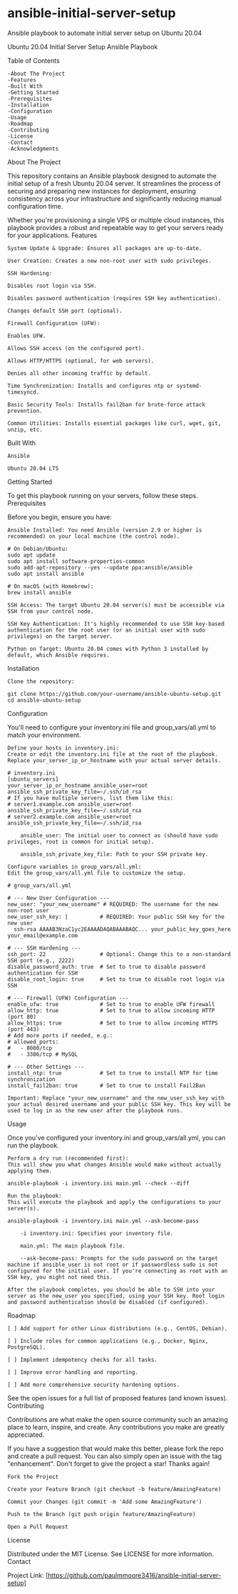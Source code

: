 # ansible-initial-server-setup
Ansible playbook to automate initial server setup on Ubuntu 20.04

Ubuntu 20.04 Initial Server Setup Ansible Playbook

Table of Contents

    -About The Project
    -Features
    -Built With
    -Getting Started
    -Prerequisites
    -Installation
    -Configuration
    -Usage
    -Roadmap
    -Contributing
    -License
    -Contact
    -Acknowledgments

About The Project

This repository contains an Ansible playbook designed to automate the initial setup of a fresh Ubuntu 20.04 server. It streamlines the process of securing and preparing new instances for deployment, ensuring consistency across your infrastructure and significantly reducing manual configuration time.

Whether you're provisioning a single VPS or multiple cloud instances, this playbook provides a robust and repeatable way to get your servers ready for your applications.
Features

    System Update & Upgrade: Ensures all packages are up-to-date.

    User Creation: Creates a new non-root user with sudo privileges.

    SSH Hardening:

    Disables root login via SSH.

    Disables password authentication (requires SSH key authentication).

    Changes default SSH port (optional).

    Firewall Configuration (UFW):

    Enables UFW.

    Allows SSH access (on the configured port).

    Allows HTTP/HTTPS (optional, for web servers).

    Denies all other incoming traffic by default.

    Time Synchronization: Installs and configures ntp or systemd-timesyncd.

    Basic Security Tools: Installs fail2ban for brute-force attack prevention.

    Common Utilities: Installs essential packages like curl, wget, git, unzip, etc.

Built With

    Ansible

    Ubuntu 20.04 LTS

Getting Started

To get this playbook running on your servers, follow these steps.
Prerequisites

Before you begin, ensure you have:

    Ansible Installed: You need Ansible (version 2.9 or higher is recommended) on your local machine (the control node).

    # On Debian/Ubuntu:
    sudo apt update
    sudo apt install software-properties-common
    sudo add-apt-repository --yes --update ppa:ansible/ansible
    sudo apt install ansible

    # On macOS (with Homebrew):
    brew install ansible

    SSH Access: The target Ubuntu 20.04 server(s) must be accessible via SSH from your control node.

    SSH Key Authentication: It's highly recommended to use SSH key-based authentication for the root user (or an initial user with sudo privileges) on the target server.

    Python on Target: Ubuntu 20.04 comes with Python 3 installed by default, which Ansible requires.

Installation

    Clone the repository:

    git clone https://github.com/your-username/ansible-ubuntu-setup.git
    cd ansible-ubuntu-setup

Configuration

You'll need to configure your inventory.ini file and group_vars/all.yml to match your environment.

    Define your hosts in inventory.ini:
    Create or edit the inventory.ini file at the root of the playbook. Replace your_server_ip_or_hostname with your actual server details.

    # inventory.ini
    [ubuntu_servers]
    your_server_ip_or_hostname ansible_user=root ansible_ssh_private_key_file=~/.ssh/id_rsa
    # If you have multiple servers, list them like this:
    # server1.example.com ansible_user=root ansible_ssh_private_key_file=~/.ssh/id_rsa
    # server2.example.com ansible_user=root ansible_ssh_private_key_file=~/.ssh/id_rsa

        ansible_user: The initial user to connect as (should have sudo privileges, root is common for initial setup).

        ansible_ssh_private_key_file: Path to your SSH private key.

    Configure variables in group_vars/all.yml:
    Edit the group_vars/all.yml file to customize the setup.

    # group_vars/all.yml

    # --- New User Configuration ---
    new_user: "your_new_username" # REQUIRED: The username for the new non-root user
    new_user_ssh_key: |          # REQUIRED: Your public SSH key for the new user
      ssh-rsa AAAAB3NzaC1yc2EAAAADAQABAAABAQC... your_public_key_goes_here your_email@example.com

    # --- SSH Hardening ---
    ssh_port: 22                 # Optional: Change this to a non-standard SSH port (e.g., 2222)
    disable_password_auth: true  # Set to true to disable password authentication for SSH
    disable_root_login: true     # Set to true to disable root login via SSH

    # --- Firewall (UFW) Configuration ---
    enable_ufw: true             # Set to true to enable UFW firewall
    allow_http: true             # Set to true to allow incoming HTTP (port 80)
    allow_https: true            # Set to true to allow incoming HTTPS (port 443)
    # Add more ports if needed, e.g.:
    # allowed_ports:
    #   - 8080/tcp
    #   - 3306/tcp # MySQL

    # --- Other Settings ---
    install_ntp: true            # Set to true to install NTP for time synchronization
    install_fail2ban: true       # Set to true to install Fail2Ban

    Important: Replace "your_new_username" and the new_user_ssh_key with your actual desired username and your public SSH key. This key will be used to log in as the new user after the playbook runs.

Usage

Once you've configured your inventory.ini and group_vars/all.yml, you can run the playbook.

    Perform a dry run (recommended first):
    This will show you what changes Ansible would make without actually applying them.

    ansible-playbook -i inventory.ini main.yml --check --diff

    Run the playbook:
    This will execute the playbook and apply the configurations to your server(s).

    ansible-playbook -i inventory.ini main.yml --ask-become-pass

        -i inventory.ini: Specifies your inventory file.

        main.yml: The main playbook file.

        --ask-become-pass: Prompts for the sudo password on the target machine if ansible_user is not root or if passwordless sudo is not configured for the initial user. If you're connecting as root with an SSH key, you might not need this.

    After the playbook completes, you should be able to SSH into your server as the new_user you specified, using your SSH key. Root login and password authentication should be disabled (if configured).

Roadmap

    [ ] Add support for other Linux distributions (e.g., CentOS, Debian).

    [ ] Include roles for common applications (e.g., Docker, Nginx, PostgreSQL).

    [ ] Implement idempotency checks for all tasks.

    [ ] Improve error handling and reporting.

    [ ] Add more comprehensive security hardening options.

See the open issues for a full list of proposed features (and known issues).
Contributing

Contributions are what make the open source community such an amazing place to learn, inspire, and create. Any contributions you make are greatly appreciated.

If you have a suggestion that would make this better, please fork the repo and create a pull request. You can also simply open an issue with the tag "enhancement".
Don't forget to give the project a star! Thanks again!

    Fork the Project

    Create your Feature Branch (git checkout -b feature/AmazingFeature)

    Commit your Changes (git commit -m 'Add some AmazingFeature')

    Push to the Branch (git push origin feature/AmazingFeature)

    Open a Pull Request

License

Distributed under the MIT License. See LICENSE for more information.
Contact

Project Link: [https://github.com/paulmmoore3416/ansible-initial-server-setup]
